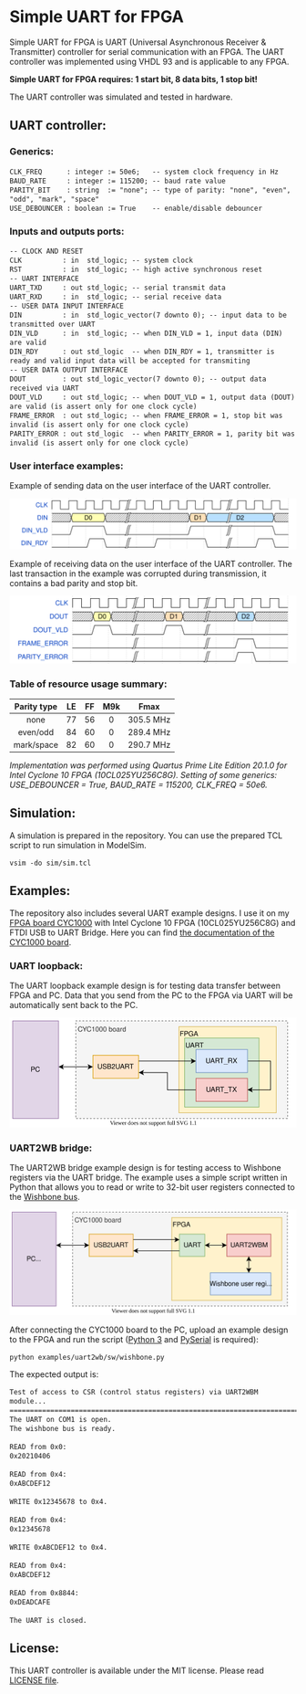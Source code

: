# Simple UART for FPGA

Simple UART for FPGA is UART (Universal Asynchronous Receiver & Transmitter) controller for serial communication with an FPGA. The UART controller was implemented using VHDL 93 and is applicable to any FPGA.

**Simple UART for FPGA requires: 1 start bit, 8 data bits, 1 stop bit!**

The UART controller was simulated and tested in hardware.

## UART controller:

### Generics:

```
CLK_FREQ      : integer := 50e6;   -- system clock frequency in Hz
BAUD_RATE     : integer := 115200; -- baud rate value
PARITY_BIT    : string  := "none"; -- type of parity: "none", "even", "odd", "mark", "space"
USE_DEBOUNCER : boolean := True    -- enable/disable debouncer
```

### Inputs and outputs ports:

```
-- CLOCK AND RESET
CLK          : in  std_logic; -- system clock
RST          : in  std_logic; -- high active synchronous reset
-- UART INTERFACE
UART_TXD     : out std_logic; -- serial transmit data
UART_RXD     : in  std_logic; -- serial receive data
-- USER DATA INPUT INTERFACE
DIN          : in  std_logic_vector(7 downto 0); -- input data to be transmitted over UART
DIN_VLD      : in  std_logic; -- when DIN_VLD = 1, input data (DIN) are valid
DIN_RDY      : out std_logic  -- when DIN_RDY = 1, transmitter is ready and valid input data will be accepted for transmiting
-- USER DATA OUTPUT INTERFACE
DOUT         : out std_logic_vector(7 downto 0); -- output data received via UART
DOUT_VLD     : out std_logic; -- when DOUT_VLD = 1, output data (DOUT) are valid (is assert only for one clock cycle)
FRAME_ERROR  : out std_logic; -- when FRAME_ERROR = 1, stop bit was invalid (is assert only for one clock cycle)
PARITY_ERROR : out std_logic  -- when PARITY_ERROR = 1, parity bit was invalid (is assert only for one clock cycle)
```

### User interface examples:

Example of sending data on the user interface of the UART controller.

![Example of sending data on the user interface](docs/user_din.svg)

Example of receiving data on the user interface of the UART controller. The last transaction in the example was corrupted during transmission, it contains a bad parity and stop bit.

![Example of receiving data on the user interface](docs/user_dout.svg)

### Table of resource usage summary:

Parity type | LE | FF | M9k | Fmax
:---:|:---:|:---:|:---:|:---:
none       | 77 | 56 | 0 | 305.5 MHz
even/odd   | 84 | 60 | 0 | 289.4 MHz
mark/space | 82 | 60 | 0 | 290.7 MHz

*Implementation was performed using Quartus Prime Lite Edition 20.1.0 for Intel Cyclone 10 FPGA (10CL025YU256C8G). Setting of some generics: USE_DEBOUNCER = True, BAUD_RATE = 115200, CLK_FREQ = 50e6.*

## Simulation:

A simulation is prepared in the repository. You can use the prepared TCL script to run simulation in ModelSim.
```
vsim -do sim/sim.tcl
```

## Examples:

The repository also includes several UART example designs. I use it on my [FPGA board CYC1000](https://shop.trenz-electronic.de/en/TEI0003-02-CYC1000-with-Cyclone-10-FPGA-8-MByte-SDRAM) with Intel Cyclone 10 FPGA (10CL025YU256C8G) and FTDI USB to UART Bridge. Here you can find [the documentation of the CYC1000 board](https://www.trenz-electronic.de/fileadmin/docs/Trenz_Electronic/Modules_and_Module_Carriers/2.5x6.15/TEI0003/REV02/Documents/CYC1000%20User%20Guide.pdf).

### UART loopback:

The UART loopback example design is for testing data transfer between FPGA and PC. Data that you send from the PC to the FPGA via UART will be automatically sent back to the PC.

![Block diagram of UART loopback example design](docs/uart_loopback.svg)

### UART2WB bridge:

The UART2WB bridge example design is for testing access to Wishbone registers via the UART bridge. The example uses a simple script written in Python that allows you to read or write to 32-bit user registers connected to the [Wishbone bus](http://cdn.opencores.org/downloads/wbspec_b4.pdf).

![Block diagram of UART2WB bridge example design](docs/uart2wb.svg)

After connecting the CYC1000 board to the PC, upload an example design to the FPGA and run the script ([Python 3](https://www.python.org) and [PySerial](https://pyserial.readthedocs.io/en/latest/shortintro.html) is required):
```
python examples/uart2wb/sw/wishbone.py
```

The expected output is:
```
Test of access to CSR (control status registers) via UART2WBM module...
=======================================================================
The UART on COM1 is open.
The wishbone bus is ready.

READ from 0x0:
0x20210406

READ from 0x4:
0xABCDEF12

WRITE 0x12345678 to 0x4.

READ from 0x4:
0x12345678

WRITE 0xABCDEF12 to 0x4.

READ from 0x4:
0xABCDEF12

READ from 0x8844:
0xDEADCAFE

The UART is closed.
```

## License:

This UART controller is available under the MIT license. Please read [LICENSE file](LICENSE).
